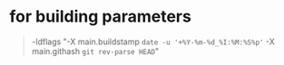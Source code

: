 # for building parameters

> -ldflags "-X main.buildstamp `date -u '+%Y-%m-%d_%I:%M:%S%p'` -X main.githash `git rev-parse HEAD`" 

